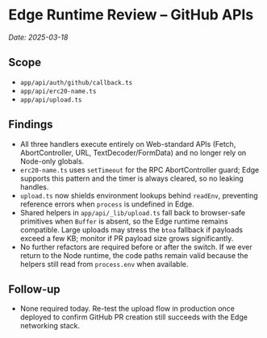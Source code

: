 # Edge Runtime Review – GitHub APIs

_Date: 2025-03-18_

## Scope
- `app/api/auth/github/callback.ts`
- `app/api/erc20-name.ts`
- `app/api/upload.ts`

## Findings
- All three handlers execute entirely on Web-standard APIs (Fetch, AbortController, URL, TextDecoder/FormData) and no longer rely on Node-only globals.
- `erc20-name.ts` uses `setTimeout` for the RPC AbortController guard; Edge supports this pattern and the timer is always cleared, so no leaking handles.
- `upload.ts` now shields environment lookups behind `readEnv`, preventing reference errors when `process` is undefined in Edge.
- Shared helpers in `app/api/_lib/upload.ts` fall back to browser-safe primitives when `Buffer` is absent, so the Edge runtime remains compatible. Large uploads may stress the `btoa` fallback if payloads exceed a few KB; monitor if PR payload size grows significantly.
- No further refactors are required before or after the switch. If we ever return to the Node runtime, the code paths remain valid because the helpers still read from `process.env` when available.

## Follow-up
- None required today. Re-test the upload flow in production once deployed to confirm GitHub PR creation still succeeds with the Edge networking stack.
